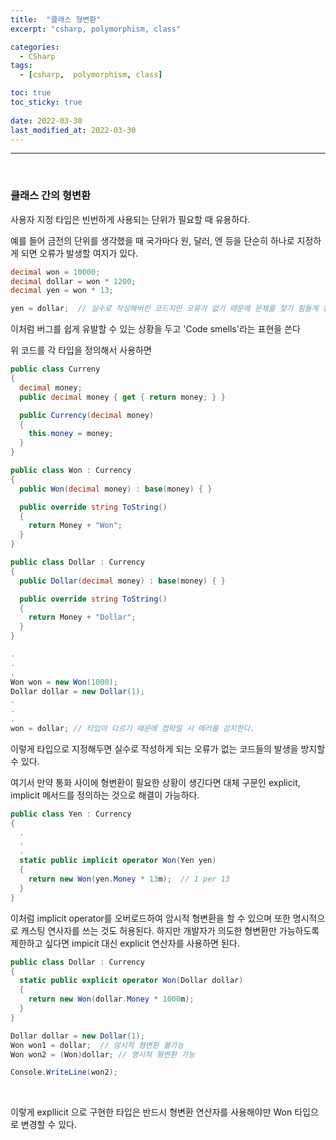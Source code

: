 ```yaml
---
title:  "클래스 형변환"
excerpt: "csharp, polymorphism, class"

categories:
  - CSharp
tags:
  - [csharp,  polymorphism, class]

toc: true
toc_sticky: true
 
date: 2022-03-30 
last_modified_at: 2022-03-30
---
```


***

<br>

### 클래스 간의 형변환

사용자 지정 타입은 빈번하게 사용되는 단위가 필요할 때 유용하다. 

예를 들어 금전의 단위를 생각했을 때 국가마다 원, 달러, 엔 등을 단순히 하나로 지정하게 되면 오류가 발생할 여지가 있다.

```cs
decimal won = 10000;
decimal dollar = won * 1200;
decimal yen = won * 13;

yen = dollar;  // 실수로 작성해버린 코드지만 오류가 없기 때문에 문제를 찾기 힘들게 된다.
```

이처럼 버그를 쉽게 유발할 수 있는 상황을 두고 'Code smells'라는 표현을 쓴다 

위 코드를 각 타입을 정의해서 사용하면

```cs
public class Curreny
{
  decimal money;
  public decimal money { get { return money; } }

  public Currency(decimal money)
  {
    this.money = money;
  }
}

public class Won : Currency
{
  public Won(decimal money) : base(money) { }

  public override string ToString()
  {
    return Money + "Won";
  }
}

public class Dollar : Currency
{
  public Dollar(decimal money) : base(money) { }

  public override string ToString()
  {
    return Money + "Dollar";
  }
}

.
.
.
Won won = new Won(1000);
Dollar dollar = new Dollar(1);
.
.
.
won = dollar; // 타입이 다르기 때문에 컴파일 시 에러를 감지한다.
```

이렇게 타입으로 지정해두면 실수로 작성하게 되는 오류가 없는 코드들의 발생을 방지할 수 있다.

여기서 만약 통화 사이에 형변환이 필요한 상황이 생긴다면 대체 구문인 explicit, implicit 메서드를 정의하는 것으로 해결이 가능하다.  

```cs
public class Yen : Currency
{
  .
  .
  .
  static public implicit operator Won(Yen yen)
  {
    return new Won(yen.Money * 13m);  // 1 per 13
  }
}
```

이처럼 implicit operator를 오버로드하여 암시적 형변환을 할 수 있으며 또한 명시적으로 캐스팅 연사자를 쓰는 것도 허용된다. 하지만 개발자가 의도한 형변환만 가능하도록 제한하고 싶다면 impicit 대신 explicit 연산자를 사용하면 된다.

```cs
public class Dollar : Currency
{
  static public explicit operator Won(Dollar dollar)
  {
    return new Won(dollar.Money * 1000m);
  }
}

Dollar dollar = new Dollar(1);
Won won1 = dollar;  // 암시적 형변환 불가능
Won won2 = (Won)dollar; // 명시적 형변환 가능

Console.WriteLine(won2);
```

<br>

이렇게 expllicit 으로 구현한 타입은 반드시 형변환 연산자를 사용해야만 Won 타입으로 변경할 수 있다. 
